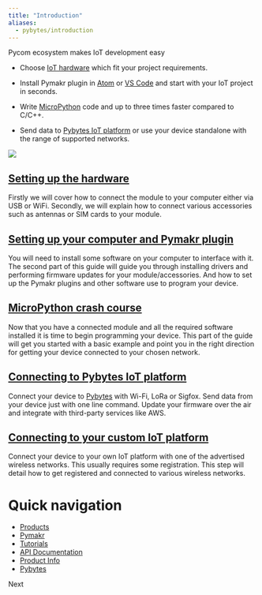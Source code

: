 ```yaml
---
title: "Introduction"
aliases:
  - pybytes/introduction
---
```

Pycom ecosystem makes IoT development easy

* Choose [IoT hardware](products) which fit your project requirements.

* Install Pymakr plugin in [Atom](https://atom.io/packages/pymakr) or [VS Code](https://marketplace.visualstudio.com/items?itemName=pycom.Pymakr) and start with your IoT project in seconds.

* Write [MicroPython](https://micropython.org/) code and up to three times faster compared to C/C++.

* Send data to [Pybytes IoT platform](https://pybytes.pycom.io/?utm_source=docs&utm_medium=web&utm_campaign=getting-started-top) or use your device standalone with the range of supported networks.

![](gitbook/assets/getting_started.png)

## [Setting up the hardware](gettingstarted/connection)
Firstly we will cover how to connect the module to your computer either via USB or WiFi.
Secondly, we will explain how to connect various accessories such as antennas or SIM cards to your module.

## [Setting up your computer and Pymakr plugin](gettingstarted/installation)
You will need to install some software on your computer to interface with it.
The second part of this guide will guide you through installing drivers and performing firmware updates for your module/accessories.
And how to set up the Pymakr plugins and other software use to program your device.

## [MicroPython crash course](/gettingstarted/programming)
Now that you have a connected module and all the required software installed it is time to begin programming your device.
This part of the guide will get you started with a basic example and point you in the right direction for getting your device connected to your chosen network.

## [Connecting to Pybytes IoT platform](pybytes/introduction)
Connect your device to [Pybytes](https://pybytes.pycom.io/?utm_source=docs&utm_medium=web&utm_campaign=getting-started-bottom) with Wi-Fi, LoRa or Sigfox. Send data from your device just with one line command.
Update your firmware over the air and integrate with third-party services like AWS.

## [Connecting to your custom IoT platform](/gettingstarted/registration)
Connect your device to your own IoT platform with one of the advertised wireless networks.
This usually requires some registration. This step will detail how to get registered and connected to various wireless networks.

# Quick navigation
* [Products](products)
* [Pymakr](pymakr/installation)
* [Tutorials](tutorials/introduction)
* [API Documentation](firmwareapi/introduction)
* [Product Info](datasheets/introduction)
* [Pybytes](pybytes/introduction)


<v-layout class="full-width  prev-next pa-2 mt-4 mb-0" styleZZ="background-color: #7800FF;">
  <v-flex xs6 class="ppurple">
  </v-flex>
  <v-flex xs6 class="text-xs-right">
  <v-btn class="mr-4 pbgpurple white--text"  href="/products/">Next</v-btn>
    </v-flex>
</v-layout>
